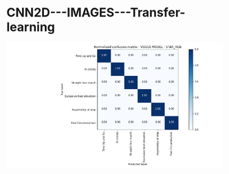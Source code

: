 # CNN2D---IMAGES---Transfer-learning

![Transfer Learning](https://github.com/wyctorfogos/CNN2D---IMAGES---Transfer-learning/blob/main/Normalized%20Confusion%20Matrix%20-%20VGG16%20RETREINED%20MODEL%20-%20STAR_RGB.png)
